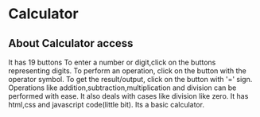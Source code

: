 # Calculator
## About Calculator access
It has 19 buttons To enter a number or digit,click on the buttons representing digits.
To perform an operation, click on the button with the operator symbol.
To get the result/output, click on the button with '=' sign.
Operations like addition,subtraction,multiplication and division can be performed with ease.
It also deals with cases like division like zero.
It has html,css and javascript code(little bit).
Its a basic calculator.
